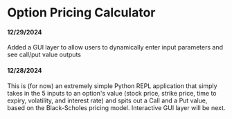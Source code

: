 ﻿# Option Pricing Calculator

#### 12/29/2024
Added a GUI layer to allow users to dynamically enter input parameters and see call/put value outputs

#### 12/28/2024
This is (for now) an extremely simple Python REPL application that simply takes in the 5 inputs to an option's value (stock price, strike price, time to expiry, volatility, and interest rate) and spits out a Call and a Put value, based on the Black-Scholes pricing model. Interactive GUI layer will be next.
